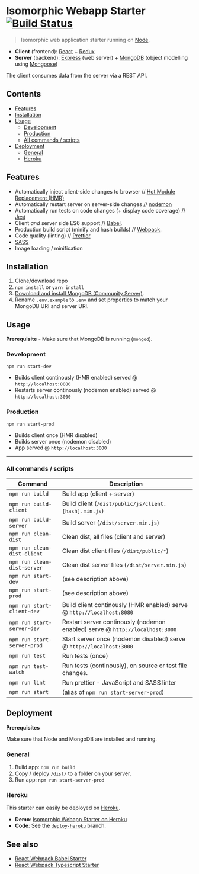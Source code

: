 # Isomorphic Webapp Starter [![Build Status](https://travis-ci.org/vikpe/isomorphic-webapp-starter.svg?branch=master)](https://travis-ci.org/vikpe/isomorphic-webapp-starter)
> Isomorphic web application starter running on [Node](https://nodejs.org/).

* **Client** (frontend): [React](https://facebook.github.io/react/) + [Redux](http://redux.js.org/)
* **Server** (backend): [Express](https://expressjs.com/) (web server) + [MongoDB](https://www.mongodb.com/) (object modelling using [Mongoose](http://mongoosejs.com/))

The client consumes data from the server via a REST API.

## Contents
* [Features](#features)
* [Installation](#installation)
* [Usage](#usage)
  * [Development](#development)
  * [Production](#production)
  * [All commands / scripts](#all-commands--scripts)
* [Deployment](#deployment)
  * [General](#general)
  * [Heroku](#heroku)

## Features
* Automatically inject client-side changes to browser // [Hot Module Replacement (HMR)](https://webpack.js.org/guides/hmr-react/) 
* Automatically restart server on server-side changes // [nodemon](https://nodemon.io/) 
* Automatically run tests on code changes (+ display code coverage) // [Jest](https://github.com/facebook/jest)
* Client _and_ server side ES6 support // [Babel](http://babeljs.io/).
* Production build script (minify and hash builds) // [Webpack](https://webpack.js.org/).
* Code quality (linting) // [Prettier](https://github.com/prettier/prettier)
* [SASS](http://sass-lang.com/)
* Image loading / minification

## Installation
1. Clone/download repo
2. `npm install` or `yarn install`
3. [Download and install MongoDB (Community Server)](https://www.mongodb.com/download-center#community).
4. Rename `.env.example` to `.env` and set properties to match your MongoDB URI and server URI.

## Usage
**Prerequisite** - Make sure that MongoDB is running (`mongod`).

### Development

`npm run start-dev`

* Builds client continously (HMR enabled) served @ `http://localhost:8080` 
* Restarts server continously (nodemon enabled) served @ `http://localhost:3000` 

### Production

`npm run start-prod`

* Builds client once (HMR disabled)
* Builds server once (nodemon disabled)
* App served @ `http://localhost:3000`

---

### All commands / scripts

Command | Description
--- | ---
`npm run build` | Build app (client + server) 
`npm run build-client` | Build client (`/dist/public/js/client.[hash].min.js`) 
`npm run build-server` | Build server (`/dist/server.min.js`)
`npm run clean-dist` | Clean dist, all files (client and server)
`npm run clean-dist-client` | Clean dist client files (`/dist/public/*`)
`npm run clean-dist-server` | Clean dist server files (`/dist/server.min.js`)
`npm run start-dev` | (see description above)
`npm run start-prod` | (see description above)
`npm run start-client-dev` | Build client continously (HMR enabled) serve @ `http://localhost:8080`
`npm run start-server-dev` | Restart server continously (nodemon enabled) serve @ `http://localhost:3000`
`npm run start-server-prod` | Start server once (nodemon disabled) serve @ `http://localhost:3000`
`npm run test` | Run tests (once)
`npm run test-watch` | Run tests (continously), on source or test file changes.
`npm run lint` | Run prettier - JavaScript and SASS linter
`npm run start` | (alias of `npm run start-server-prod`)

## Deployment
**Prerequisites**

Make sure that Node and MongoDB are installed and running.

### General
1. Build app: `npm run build`
2. Copy / deploy `/dist/` to a folder on your server.
3. Run app: `npm run start-server-prod`

### Heroku
This starter can easily be deployed on [Heroku](https://www.heroku.com/).

* **Demo**: [Isomorphic Webapp Starter on Heroku](https://isomorphic-webapp-starter.herokuapp.com/)
* **Code**: See the [`deploy-heroku`](https://github.com/vikpe/isomorphic-webapp-starter/tree/deploy-heroku) branch.

## See also
* [React Webpack Babel Starter](https://github.com/vikpe/react-webpack-babel-starter)
* [React Webpack Typescript Starter](https://github.com/vikpe/react-webpack-typescript-starter)
